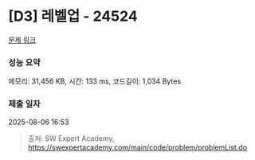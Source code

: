 # [D3] 레벨업 - 24524 

[문제 링크](https://swexpertacademy.com/main/code/problem/problemDetail.do?contestProbId=AZelvp3qmdDHBISV) 

### 성능 요약

메모리: 31,456 KB, 시간: 133 ms, 코드길이: 1,034 Bytes

### 제출 일자

2025-08-06 16:53



> 출처: SW Expert Academy, https://swexpertacademy.com/main/code/problem/problemList.do